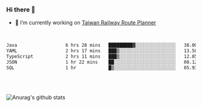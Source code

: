 ### Hi there 👋

- 🔭 I’m currently working on [Taiwan Railway Route Planner](https://github.com/Taiwan-Railway-Route-Planner)

<br/>

<!--START_SECTION:waka-->

```txt
Java                  6 hrs 28 mins   █████████▓░░░░░░░░░░░░░░░   38.00 %
YAML                  2 hrs 17 mins   ███▒░░░░░░░░░░░░░░░░░░░░░   13.50 %
TypeScript            2 hrs 11 mins   ███▒░░░░░░░░░░░░░░░░░░░░░   12.85 %
JSON                  1 hr 22 mins    ██░░░░░░░░░░░░░░░░░░░░░░░   08.12 %
SQL                   1 hr            █▒░░░░░░░░░░░░░░░░░░░░░░░   05.93 %
```

<!--END_SECTION:waka-->

<br/>
<br/>

![Anurag's github stats](https://github-readme-stats.vercel.app/api?username=DepickereSven&show_icons=true&theme=tokyonight)



<!--
**DepickereSven/DepickereSven** is a ✨ _special_ ✨ repository because its `README.md` (this file) appears on your GitHub profile.

Here are some ideas to get you started:

- 🔭 I’m currently working on ...
- 🌱 I’m currently learning ...
- 👯 I’m looking to collaborate on ...
- 🤔 I’m looking for help with ...
- 💬 Ask me about ...
- 📫 How to reach me: ...
- 😄 Pronouns: ...
- ⚡ Fun fact: ...
-->
